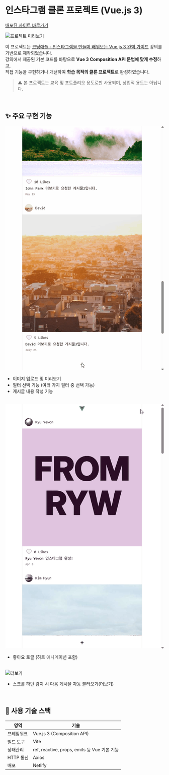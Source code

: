 # 인스타그램 클론 프로젝트 (Vue.js 3)

[배포된 사이트 바로가기](https://dulcet-cocada-7efa1f.netlify.app)

![프로젝트 미리보기](./src/assets/vue-instagram.gif)

이 프로젝트는 [코딩애플 - 인스타그램을 만들며 배워보는 Vue.js 3 완벽 가이드](https://codingapple.com/) 강의를 기반으로 제작되었습니다.  
강의에서 제공된 기본 코드를 바탕으로 **Vue 3 Composition API 문법에 맞게 수정**하고,  
직접 기능을 구현하거나 개선하여 **학습 목적의 클론 프로젝트**로 완성하였습니다.

> ⚠️ 본 프로젝트는 교육 및 포트폴리오 용도로만 사용되며, 상업적 용도는 아닙니다.

<br>

## ✨ 주요 구현 기능

![작성 및 게시](./src/assets/vue-instagram___작성및게시.gif)

- 이미지 업로드 및 미리보기
- 필터 선택 기능 (여러 가지 필터 중 선택 가능)
- 게시글 내용 작성 기능
  <br>
  <br>

![좋아요 토글](./src/assets/vue-instagram___좋아요토글.gif)

- 좋아요 토글 (하트 애니메이션 포함)
  <br>
  <br>

![더보기](./src/assets/vue-instagram___더보기.gif)

- 스크롤 하단 감지 시 다음 게시물 자동 불러오기(더보기)

<br>

## 🔧 사용 기술 스택

| 영역       | 기술                                         |
| ---------- | -------------------------------------------- |
| 프레임워크 | Vue.js 3 (Composition API)                   |
| 빌드 도구  | Vite                                         |
| 상태관리   | ref, reactive, props, emits 등 Vue 기본 기능 |
| HTTP 통신  | Axios                                        |
| 배포       | Netlify                                      |
